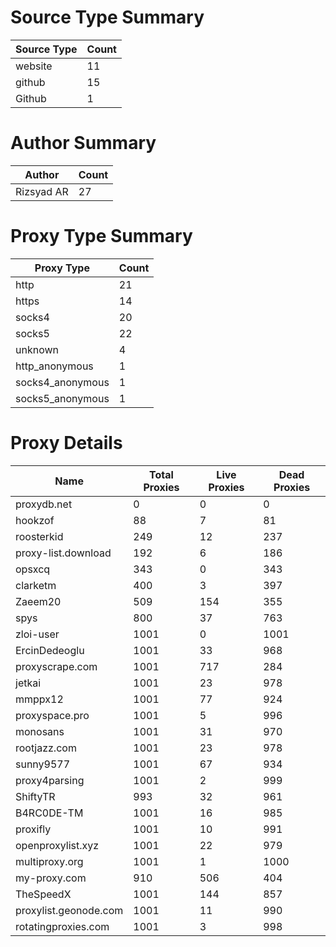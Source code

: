 # Source Type Summary

| Source Type | Count |
|-------------|-------|
| website | 11 |
| github | 15 |
| Github | 1 |


# Author Summary

| Author | Count |
|--------|-------|
| Rizsyad AR | 27 |


# Proxy Type Summary

| Proxy Type | Count |
|------------|-------|
| http | 21 |
| https | 14 |
| socks4 | 20 |
| socks5 | 22 |
| unknown | 4 |
| http_anonymous | 1 |
| socks4_anonymous | 1 |
| socks5_anonymous | 1 |


# Proxy Details

| Name | Total Proxies | Live Proxies | Dead Proxies |
|------|---------------|--------------|---------------|
| proxydb.net | 0 | 0 | 0 |
| hookzof | 88 | 7 | 81 |
| roosterkid | 249 | 12 | 237 |
| proxy-list.download | 192 | 6 | 186 |
| opsxcq | 343 | 0 | 343 |
| clarketm | 400 | 3 | 397 |
| Zaeem20 | 509 | 154 | 355 |
| spys | 800 | 37 | 763 |
| zloi-user | 1001 | 0 | 1001 |
| ErcinDedeoglu | 1001 | 33 | 968 |
| proxyscrape.com | 1001 | 717 | 284 |
| jetkai | 1001 | 23 | 978 |
| mmppx12 | 1001 | 77 | 924 |
| proxyspace.pro | 1001 | 5 | 996 |
| monosans | 1001 | 31 | 970 |
| rootjazz.com | 1001 | 23 | 978 |
| sunny9577 | 1001 | 67 | 934 |
| proxy4parsing | 1001 | 2 | 999 |
| ShiftyTR | 993 | 32 | 961 |
| B4RC0DE-TM | 1001 | 16 | 985 |
| proxifly | 1001 | 10 | 991 |
| openproxylist.xyz | 1001 | 22 | 979 |
| multiproxy.org | 1001 | 1 | 1000 |
| my-proxy.com | 910 | 506 | 404 |
| TheSpeedX | 1001 | 144 | 857 |
| proxylist.geonode.com | 1001 | 11 | 990 |
| rotatingproxies.com | 1001 | 3 | 998 |
